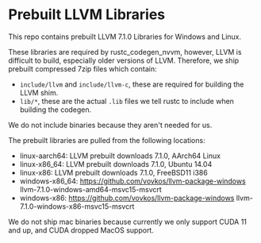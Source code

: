 # Prebuilt LLVM Libraries

This repo contains prebuilt LLVM 7.1.0 Libraries for Windows and Linux. 

These libraries are required by rustc_codegen_nvvm, however, LLVM is difficult to 
build, especially older versions of LLVM. Therefore, we ship prebuilt compressed 
7zip files which contain:
- `include/llvm` and `include/llvm-c`, these are required for building the LLVM shim.
- `lib/*`, these are the actual `.lib` files we tell rustc to include when building the codegen.

We do not include binaries because they aren't needed for us.

The prebuilt libraries are pulled from the following locations:
- linux-aarch64: LLVM prebuilt downloads 7.1.0, AArch64 Linux
- linux-x86_64: LLVM prebuilt downloads 7.1.0, Ubuntu 14.04
- linux-x86: LLVM prebuilt downloads 7.1.0, FreeBSD11 i386
- windows-x86_64: https://github.com/vovkos/llvm-package-windows llvm-7.1.0-windows-amd64-msvc15-msvcrt
- windows-x86: https://github.com/vovkos/llvm-package-windows llvm-7.1.0-windows-x86-msvc15-msvcrt

We do not ship mac binaries because currently we only support CUDA 11 and up, and CUDA dropped MacOS support.
